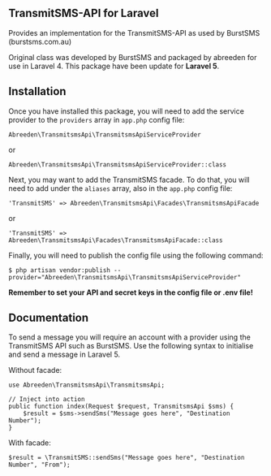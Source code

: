 ## TransmitSMS-API for Laravel

Provides an implementation for the TransmitSMS-API as used by BurstSMS (burstsms.com.au)

Original class was developed by BurstSMS and packaged by abreeden for use in Laravel 4. This package have been update for **Laravel 5**. 

## Installation

Once you have installed this package, you will need to add the service provider to the `providers` array in `app.php` config file:

    Abreeden\TransmitsmsApi\TransmitsmsApiServiceProvider
or

    Abreeden\TransmitsmsApi\TransmitsmsApiServiceProvider::class

Next, you may want to add the TransmitSMS facade. To do that, you will need to add under the `aliases` array, also in the `app.php` config file:

    'TransmitSMS' => Abreeden\TransmitsmsApi\Facades\TransmitsmsApiFacade
or

    'TransmitSMS' => Abreeden\TransmitsmsApi\Facades\TransmitsmsApiFacade::class
    
Finally, you will need to publish the config file using the following command:

    $ php artisan vendor:publish --provider="Abreeden\TransmitsmsApi\TransmitsmsApiServiceProvider"
    
**Remember to set your API and secret keys in the config file or .env file!**

##  Documentation

To send a message you will require an account with a provider using the TransmitSMS API such as BurstSMS.  Use the following syntax to initialise and send a message in Laravel 5.

Without facade:

	use Abreeden\TransmitsmsApi\TransmitsmsApi;

	// Inject into action
	public function index(Request $request, TransmitsmsApi $sms) {
		$result = $sms->sendSms("Message goes here", "Destination Number");
	}
    
With facade:
	
    $result = \TransmitSMS::sendSms("Message goes here", "Destination Number", "From");

